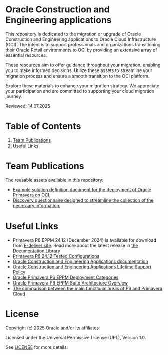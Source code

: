 # Oracle Construction and Engineering applications
 
This repository is dedicated to the migration or upgrade of Oracle Construction and Engineering applications to Oracle Cloud Infrastructure (OCI). The intent is to support professionals and organizations transitioning their Oracle Retail environments to OCI by providing an extensive array of essential resources.

These resources aim to offer guidance throughout your migration, enabling you to make informed decisions. Utilize these assets to streamline your migration process and ensure a smooth transition to the OCI platform.

Explore these materials to enhance your migration strategy. We appreciate your participation and are committed to supporting your cloud migration journey.
 
Reviewed: 14.07.2025

# Table of Contents
 
1. [Team Publications](#team-publications)
2. [Useful Links](#useful-links)

# Team Publications

The reusable assets available in this repository:

 - [Example solution definition document for the deployment of Oracle Primavera on OCI.](./primavera-solution-definition)
 - [Discovery questionnaire designed to streamline the collection of the necessary information.](./construction-engineering-discovery-questionnaire)

# Useful Links

- Primavera P6 EPPM 24.12 (December 2024) is available for download from [E-deliver site](https://edelivery.oracle.com/osdc/faces/SoftwareDelivery). Read more about the latest release in [the Documentation Library](https://docs.oracle.com/en/industries/construction-engineering/index.html)
- [Primavera P6 24.12 Tested Configurations](https://docs.oracle.com/cd/F88967_01/English/tested_configurations/p6_eppm_tested_config.pdf)
- [Oracle Construction and Engineering Applications documentation](https://docs.oracle.com/en/industries/construction-engineering/index.html)
- [Oracle Construction and Engineering Applications Lifetime Support Policy](https://www.oracle.com/us/assets/lifetime-support-applications-069216.pdf)
- [Oracle Primavera P6 EPPM Deployment Categories](https://docs.oracle.com/cd/F51302_01/English/Planning/p6_eppm_performance_sizing/index.htm)
- [Oracle Primavera P6 EPPM Suite Architecture Overview](https://docs.oracle.com/cd/F51302_01/English/Planning/p6_eppm_system_architecture/index.htm)
- [The comparison between the main functional areas of P6 and Primavera Cloud](https://docs.oracle.com/cd/E80480_01/English/admin/p6_eppm_migration_guide/246407.htm)

# License
 
Copyright (c) 2025 Oracle and/or its affiliates.
 
Licensed under the Universal Permissive License (UPL), Version 1.0.
 
See [LICENSE](https://github.com/oracle-devrel/technology-engineering/blob/main/LICENSE) for more details.
